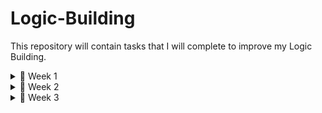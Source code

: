 # Logic-Building

This repository will contain tasks that I will complete to improve my Logic Building.

<details>
  <summary>📅 Week 1</summary>

- ### **Day 1** → Pattern Problems  
- ### **Day 2** → String & Number Reversal
- ### **Day 3** → Palindrome & Word Reversal  
- ### **Day 4** → Factorial, Fibonacci sequence  
- ### **Day 5** → Armstrong & Perfect Numbers  
- ### **Day 6** → Prime Numbers  
- ### **Day 7** → Mini Project - Number Guessing Game  

</details>

<details>
  <summary>📅 Week 2</summary>

- ### **Day 8** → Max, Min, Sum, Average Manually 
- ### **Day 9** → Remove duplicates from a list
- ### **Day 10** → Frequency counter using dictionary
- ### **Day 11** → Merge two sorted lists
- ### **Day 12** → Implement stack (push/pop)
- ### **Day 13** → Implement queue (enqueue/dequeue)
- ### **Day 14** → Mini project: Quiz app (MCQs with scoring)

</details>

<details>
  <summary>📅 Week 3</summary>

- ### **Day 15** → Linear & binary search
- ### **Day 16** → Bubble sort & Insertion sort
- ### **Day 17** → Selection sort & Quicksort
- ### **Day 18** →
- ### **Day 19** →
- ### **Day 20** →
- ### **Day 21** →

</details>